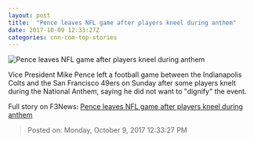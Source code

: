 ```yaml
---
layout: post
title:  "Pence leaves NFL game after players kneel during anthem"
date: 2017-10-09 12:33:27Z
categories: cnn-com-top-stories
---
```


![Pence leaves NFL game after players kneel during anthem](http://i2.cdn.cnn.com/cnnnext/dam/assets/170824103842-vice-president-pence-speaks-to-members-of-the-venezuelan-community-in-doral-florida-super-tease.jpg)

Vice President Mike Pence left a football game between the Indianapolis Colts and the San Francisco 49ers on Sunday after some players knelt during the National Anthem, saying he did not want to "dignify" the event.


Full story on F3News: [Pence leaves NFL game after players kneel during anthem](http://www.f3nws.com/n/Z4BHUD)

> Posted on: Monday, October 9, 2017 12:33:27 PM
